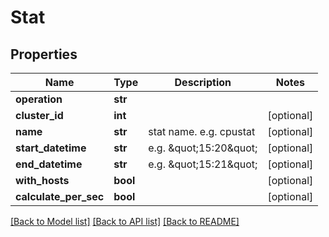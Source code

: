 # Stat


## Properties
Name | Type | Description | Notes
------------ | ------------- | ------------- | -------------
**operation** | **str** |  | 
**cluster_id** | **int** |  | [optional] 
**name** | **str** | stat name. e.g. cpustat | [optional] 
**start_datetime** | **str** | e.g. \&quot;15:20\&quot; | [optional] 
**end_datetime** | **str** | e.g. \&quot;15:21\&quot; | [optional] 
**with_hosts** | **bool** |  | [optional] 
**calculate_per_sec** | **bool** |  | [optional] 

[[Back to Model list]](../README.md#documentation-for-models) [[Back to API list]](../README.md#documentation-for-api-endpoints) [[Back to README]](../README.md)


